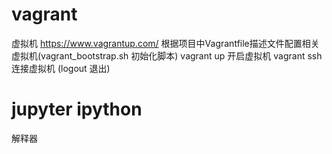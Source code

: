 # vagrant 
虚拟机
https://www.vagrantup.com/
根据项目中Vagrantfile描述文件配置相关虚拟机(vagrant_bootstrap.sh 初始化脚本)
vagrant up 开启虚拟机
vagrant ssh 连接虚拟机 (logout 退出)
# jupyter ipython
解释器